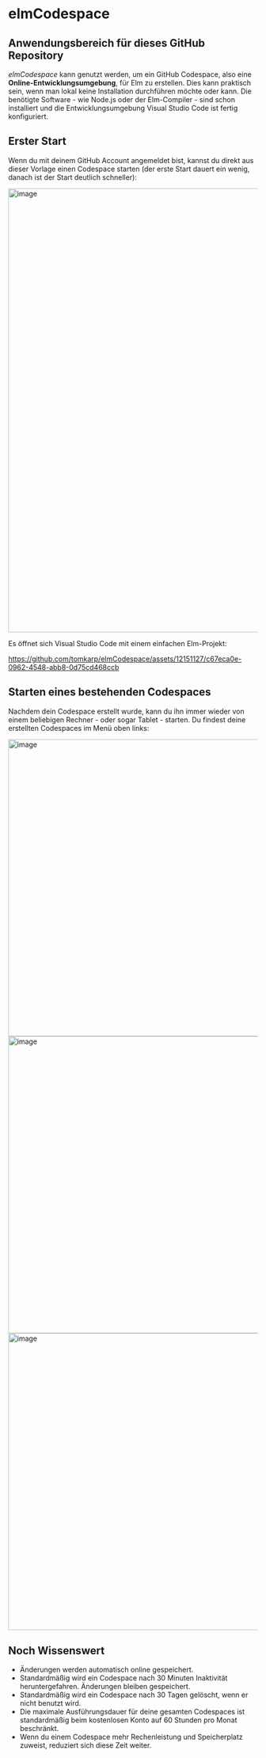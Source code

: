 # elmCodespace

## Anwendungsbereich für dieses GitHub Repository
*elmCodespace* kann genutzt werden, um ein GitHub Codespace, also eine **Online-Entwicklungsumgebung**, für Elm zu erstellen.
Dies kann praktisch sein, wenn man lokal keine Installation durchführen möchte oder kann.
Die benötigte Software - wie Node.js oder der Elm-Compiler - sind schon installiert und die Entwicklungsumgebung 
Visual Studio Code ist fertig konfiguriert.

## Erster Start
Wenn du mit deinem GitHub Account angemeldet bist, kannst du direkt aus dieser Vorlage einen Codespace starten (der erste Start 
dauert ein wenig, danach ist der Start deutlich schneller):

<img width="897" alt="image" src="https://github.com/tomkarp/elmCodespace/assets/12151127/33dfb391-c2dc-4922-a747-2cfb82038794">

Es öffnet sich Visual Studio Code mit einem einfachen Elm-Projekt:


https://github.com/tomkarp/elmCodespace/assets/12151127/c67eca0e-0962-4548-abb8-0d75cd468ccb




## Starten eines bestehenden Codespaces
Nachdem dein Codespace erstellt wurde, kann du ihn immer wieder von einem beliebigen Rechner - oder sogar Tablet -
starten. Du findest deine erstellten Codespaces im Menü oben links:

<img width="600" alt="image" src="https://github.com/tomkarp/elmCodespace/assets/12151127/700334bb-9ebc-4a52-864f-b08707f5b52a">
<img width="600" alt="image" src="https://github.com/tomkarp/elmCodespace/assets/12151127/64e88985-039b-412e-a496-0b9a4f762322">
<img width="600" alt="image" src="https://github.com/tomkarp/elmCodespace/assets/12151127/6e87b649-997d-4d78-8c2b-f9a5501e2683">

## Noch Wissenswert
* Änderungen werden automatisch online gespeichert.
* Standardmäßig wird ein Codespace nach 30 Minuten Inaktivität heruntergefahren. Änderungen bleiben gespeichert.
* Standardmäßig wird ein Codespace nach 30 Tagen gelöscht, wenn er nicht benutzt wird.
* Die maximale Ausführungsdauer für deine gesamten Codespaces ist standardmäßig beim kostenlosen Konto auf 60 Stunden pro Monat beschränkt.
* Wenn du einem Codespace mehr Rechenleistung und Speicherplatz zuweist, reduziert sich diese Zeit weiter.
